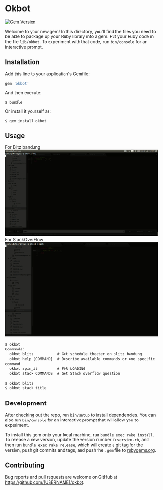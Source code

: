 # Okbot

[![Gem Version](https://badge.fury.io/rb/okbot.svg)](https://badge.fury.io/rb/okbot)

Welcome to your new gem! In this directory, you'll find the files you need to be able to package up your Ruby library into a gem. Put your Ruby code in the file `lib/okbot`. To experiment with that code, run `bin/console` for an interactive prompt.

## Installation

Add this line to your application's Gemfile:

```ruby
gem 'okbot'
```

And then execute:

    $ bundle

Or install it yourself as:

    $ gem install okbot

## Usage
For Blitz bandung
![](blitz.gif)
For StackOverFlow
![](stack.gif)

    $ okbot
    Commands:
      okbot blitz           # Get schedule theater on blitz bandung
      okbot help [COMMAND]  # Describe available commands or one specific command
      okbot spin_it         # FOR LOADING
      okbot stack COMMANDS  # Get Stack overflow question
    
    $ okbot blitz
    $ okbot stack title


## Development

After checking out the repo, run `bin/setup` to install dependencies. You can also run `bin/console` for an interactive prompt that will allow you to experiment.

To install this gem onto your local machine, run `bundle exec rake install`. To release a new version, update the version number in `version.rb`, and then run `bundle exec rake release`, which will create a git tag for the version, push git commits and tags, and push the `.gem` file to [rubygems.org](https://rubygems.org).

## Contributing

Bug reports and pull requests are welcome on GitHub at https://github.com/[USERNAME]/okbot.

